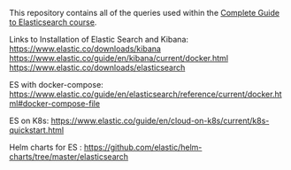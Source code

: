 This repository contains all of the queries used within the [Complete Guide to Elasticsearch course](https://l.codingexplained.com/course/elasticsearch?src=github).

Links to Installation of Elastic Search and Kibana:
https://www.elastic.co/downloads/kibana
https://www.elastic.co/guide/en/kibana/current/docker.html
https://www.elastic.co/downloads/elasticsearch

ES with docker-compose:
https://www.elastic.co/guide/en/elasticsearch/reference/current/docker.html#docker-compose-file

ES on K8s:
https://www.elastic.co/guide/en/cloud-on-k8s/current/k8s-quickstart.html

Helm charts for ES :
https://github.com/elastic/helm-charts/tree/master/elasticsearch

